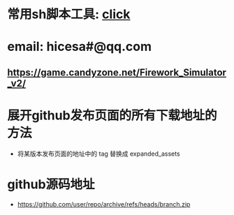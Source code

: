 # 常用sh脚本工具: [click](tools)

## 
## 

# email: hicesa#@qq.com
 
## https://game.candyzone.net/Firework_Simulator_v2/

# 展开github发布页面的所有下载地址的方法
* 将某版本发布页面的地址中的 tag 替换成 expanded_assets

# github源码地址
* https://github.com/user/repo/archive/refs/heads/branch.zip

## 
